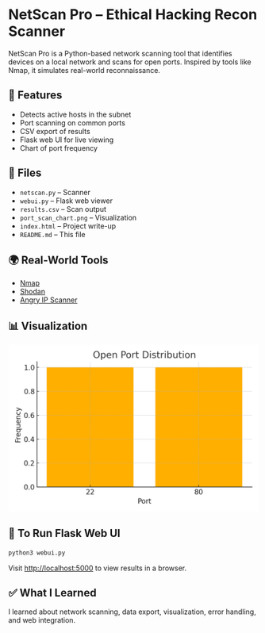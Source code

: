 # NetScan Pro – Ethical Hacking Recon Scanner

NetScan Pro is a Python-based network scanning tool that identifies devices on a local network and scans for open ports. Inspired by tools like Nmap, it simulates real-world reconnaissance.

## 🔧 Features
- Detects active hosts in the subnet
- Port scanning on common ports
- CSV export of results
- Flask web UI for live viewing
- Chart of port frequency

## 📁 Files
- `netscan.py` – Scanner
- `webui.py` – Flask web viewer
- `results.csv` – Scan output
- `port_scan_chart.png` – Visualization
- `index.html` – Project write-up
- `README.md` – This file

## 🌍 Real-World Tools
- [Nmap](https://nmap.org)
- [Shodan](https://shodan.io)
- [Angry IP Scanner](https://angryip.org)

## 📊 Visualization
![](port_scan_chart.png)

## 🚀 To Run Flask Web UI
```bash
python3 webui.py
```

Visit [http://localhost:5000](http://localhost:5000) to view results in a browser.

## ✅ What I Learned
I learned about network scanning, data export, visualization, error handling, and web integration.